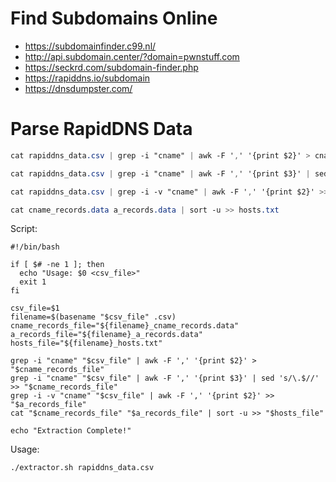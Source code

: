 # Find Subdomains Online

- https://subdomainfinder.c99.nl/
- http://api.subdomain.center/?domain=pwnstuff.com
- https://seckrd.com/subdomain-finder.php
- https://rapiddns.io/subdomain
- https://dnsdumpster.com/


# Parse RapidDNS Data
```CSS
cat rapiddns_data.csv | grep -i "cname" | awk -F ',' '{print $2}' > cname_records.data
```
```CSS
cat rapiddns_data.csv | grep -i "cname" | awk -F ',' '{print $3}' | sed 's/\.$//' >> cname_records.data 
```
```CSS
cat rapiddns_data.csv | grep -i -v "cname" | awk -F ',' '{print $2}' >> a_records.data
```
```CSS
cat cname_records.data a_records.data | sort -u >> hosts.txt
```

Script:
```SHELL
#!/bin/bash

if [ $# -ne 1 ]; then
  echo "Usage: $0 <csv_file>"
  exit 1
fi

csv_file=$1
filename=$(basename "$csv_file" .csv)
cname_records_file="${filename}_cname_records.data"
a_records_file="${filename}_a_records.data"
hosts_file="${filename}_hosts.txt"

grep -i "cname" "$csv_file" | awk -F ',' '{print $2}' > "$cname_records_file"
grep -i "cname" "$csv_file" | awk -F ',' '{print $3}' | sed 's/\.$//' >> "$cname_records_file"
grep -i -v "cname" "$csv_file" | awk -F ',' '{print $2}' >> "$a_records_file"
cat "$cname_records_file" "$a_records_file" | sort -u >> "$hosts_file"

echo "Extraction Complete!"
```
Usage:
```SHELL
./extractor.sh rapiddns_data.csv
```
